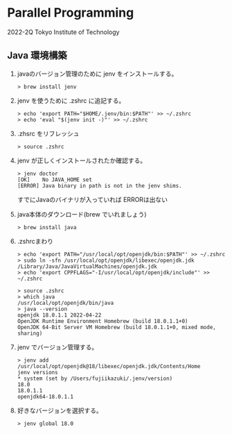 # Parallel Programming

2022-2Q Tokyo Institute of Technology

## Java 環境構築

1. javaのバージョン管理のために jenv をインストールする。   
    ```shell
    > brew install jenv
    ```

2. jenv を使うために .zshrc に追記する。
    ```shell
    > echo 'export PATH="$HOME/.jenv/bin:$PATH"' >> ~/.zshrc
    > echo 'eval "$(jenv init -)"' >> ~/.zshrc
    ```

3. .zhsrc をリフレッシュ   
    ```
    > source .zshrc
    ```

4. jenv が正しくインストールされたか確認する。
    ```shell
    > jenv doctor
    [OK]	No JAVA_HOME set
    [ERROR]	Java binary in path is not in the jenv shims.
    ```
    すでにJavaのバイナリが入っていれば ERRORは出ない

5. java本体のダウンロード(brew でいれましょう)
    ```shell
    > brew install java
    ```

6. .zshrcまわり
    ```shell
    > echo 'export PATH="/usr/local/opt/openjdk/bin:$PATH"' >> ~/.zshrc
    > sudo ln -sfn /usr/local/opt/openjdk/libexec/openjdk.jdk /Library/Java/JavaVirtualMachines/openjdk.jdk
    > echo 'export CPPFLAGS="-I/usr/local/opt/openjdk/include"' >> ~/.zshrc
    ```

    ```shell
    > source .zshrc
    > which java
    /usr/local/opt/openjdk/bin/java
    > java --version
    openjdk 18.0.1.1 2022-04-22
    OpenJDK Runtime Environment Homebrew (build 18.0.1.1+0)
    OpenJDK 64-Bit Server VM Homebrew (build 18.0.1.1+0, mixed mode, sharing)
    ```

7. jenv でバージョン管理する。

    ```shell
    > jenv add /usr/local/opt/openjdk@18/libexec/openjdk.jdk/Contents/Home
    jenv versions
    * system (set by /Users/fujiikazuki/.jenv/version)
    18.0
    18.0.1.1
    openjdk64-18.0.1.1
    ```
  
8. 好きなバージョンを選択する。

    ```shell
    > jenv global 18.0
    ```

